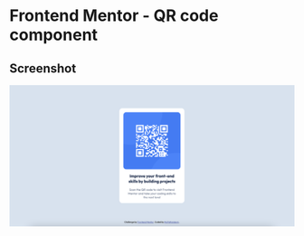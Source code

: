 # Frontend Mentor - QR code component

## Screenshot
![Design preview for the QR code component coding challenge](./design/desktop-preview.jpg)
